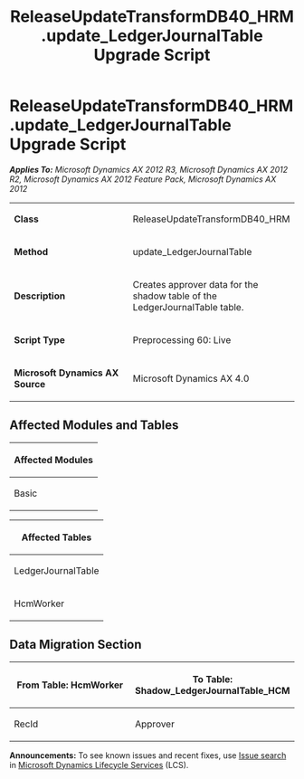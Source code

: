 ﻿---
title: ReleaseUpdateTransformDB40_HRM.update_LedgerJournalTable Upgrade Script
TOCTitle: ReleaseUpdateTransformDB40_HRM.update_LedgerJournalTable Upgrade Script
ms:assetid: bdf5b6ee-5152-ca47-e927-3ad62e698068
ms:mtpsurl: https://msdn.microsoft.com/en-us/library/JJ686693(v=AX.60)
ms:contentKeyID: 49710891
ms.date: 05/18/2015
mtps_version: v=AX.60
---

# ReleaseUpdateTransformDB40\_HRM.update\_LedgerJournalTable Upgrade Script 


_**Applies To:** Microsoft Dynamics AX 2012 R3, Microsoft Dynamics AX 2012 R2, Microsoft Dynamics AX 2012 Feature Pack, Microsoft Dynamics AX 2012_

<table>
<colgroup>
<col style="width: 50%" />
<col style="width: 50%" />
</colgroup>
<tbody>
<tr class="odd">
<td><p><strong>Class</strong></p></td>
<td><p>ReleaseUpdateTransformDB40_HRM</p></td>
</tr>
<tr class="even">
<td><p><strong>Method</strong></p></td>
<td><p>update_LedgerJournalTable</p></td>
</tr>
<tr class="odd">
<td><p><strong>Description</strong></p></td>
<td><p>Creates approver data for the shadow table of the LedgerJournalTable table.</p></td>
</tr>
<tr class="even">
<td><p><strong>Script Type</strong></p></td>
<td><p>Preprocessing 60: Live</p></td>
</tr>
<tr class="odd">
<td><p><strong>Microsoft Dynamics AX Source</strong></p></td>
<td><p>Microsoft Dynamics AX 4.0</p></td>
</tr>
</tbody>
</table>


## Affected Modules and Tables

<table>
<colgroup>
<col style="width: 100%" />
</colgroup>
<thead>
<tr class="header">
<th><p>Affected Modules</p></th>
</tr>
</thead>
<tbody>
<tr class="odd">
<td><p>Basic</p></td>
</tr>
</tbody>
</table>


<table>
<colgroup>
<col style="width: 100%" />
</colgroup>
<thead>
<tr class="header">
<th><p>Affected Tables</p></th>
</tr>
</thead>
<tbody>
<tr class="odd">
<td><p>LedgerJournalTable</p></td>
</tr>
<tr class="even">
<td><p>HcmWorker</p></td>
</tr>
</tbody>
</table>


## Data Migration Section

<table>
<colgroup>
<col style="width: 50%" />
<col style="width: 50%" />
</colgroup>
<thead>
<tr class="header">
<th><p>From Table: HcmWorker</p></th>
<th><p>To Table: Shadow_LedgerJournalTable_HCM</p></th>
</tr>
</thead>
<tbody>
<tr class="odd">
<td><p>RecId</p></td>
<td><p>Approver</p></td>
</tr>
</tbody>
</table>

  
**Announcements:** To see known issues and recent fixes, use [Issue search](http://go.microsoft.com/fwlink/?linkid=389258) in [Microsoft Dynamics Lifecycle Services](http://go.microsoft.com/fwlink/?linkid=306505) (LCS).

